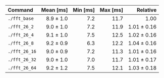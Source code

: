 | Command | Mean [ms] | Min [ms] | Max [ms] | Relative |
|:---|---:|---:|---:|---:|
| `./fft_base` | 8.9 ± 1.0 | 7.2 | 11.7 | 1.00 |
| `./fft_26_2` | 9.0 ± 1.0 | 7.2 | 11.9 | 1.01 ± 0.16 |
| `./fft_26_4` | 9.1 ± 1.0 | 7.5 | 12.5 | 1.02 ± 0.16 |
| `./fft_26_8` | 9.2 ± 0.9 | 6.3 | 12.2 | 1.04 ± 0.16 |
| `./fft_26_16` | 9.0 ± 0.9 | 7.2 | 11.3 | 1.01 ± 0.16 |
| `./fft_26_32` | 9.0 ± 1.0 | 7.0 | 11.7 | 1.01 ± 0.17 |
| `./fft_26_64` | 9.2 ± 1.2 | 7.5 | 12.1 | 1.03 ± 0.18 |

